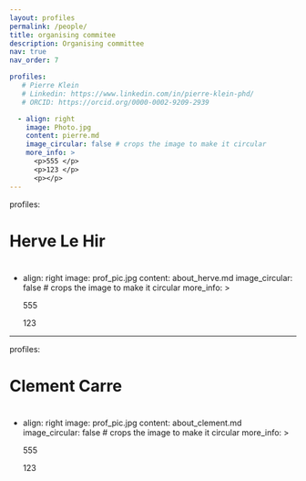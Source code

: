 ```yaml
---
layout: profiles
permalink: /people/
title: organising commitee 
description: Organising committee
nav: true
nav_order: 7

profiles:
   # Pierre Klein
   # Linkedin: https://www.linkedin.com/in/pierre-klein-phd/
   # ORCID: https://orcid.org/0000-0002-9209-2939

  - align: right
    image: Photo.jpg
    content: pierre.md
    image_circular: false # crops the image to make it circular
    more_info: >
      <p>555 </p>
      <p>123 </p>
      <p></p>
---
```


profiles:
  # Herve Le Hir
  # 

  - align: right
    image: prof_pic.jpg
    content: about_herve.md
    image_circular: false # crops the image to make it circular
    more_info: >
      <p>555 </p>
      <p>123 </p>
      <p></p>

---

profiles:
  # Clement Carre
  # 

  - align: right
    image: prof_pic.jpg
    content: about_clement.md
    image_circular: false # crops the image to make it circular
    more_info: >
      <p>555 </p>
      <p>123 </p>
      <p></p>


      
